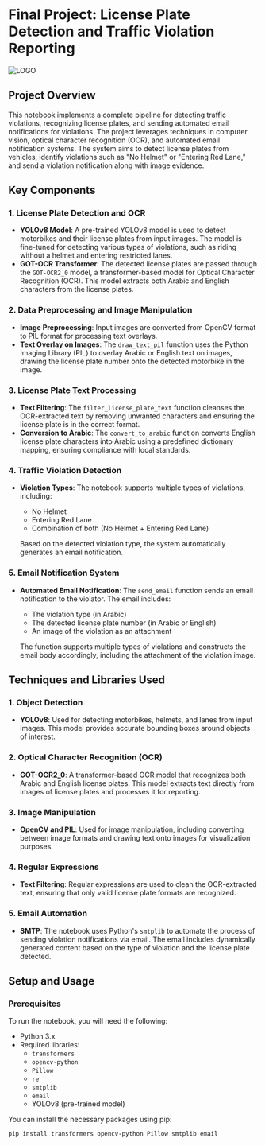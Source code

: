 # Final Project: License Plate Detection and Traffic Violation Reporting
![LOGO](https://github.com/user-attachments/assets/9d031d62-00fa-4f74-b870-4d62e9d39eeb)
## Project Overview
This notebook implements a complete pipeline for detecting traffic violations, recognizing license plates, and sending automated email notifications for violations. The project leverages techniques in computer vision, optical character recognition (OCR), and automated email notification systems. The system aims to detect license plates from vehicles, identify violations such as "No Helmet" or "Entering Red Lane," and send a violation notification along with image evidence.


## Key Components

### 1. License Plate Detection and OCR
- **YOLOv8 Model**: A pre-trained YOLOv8 model is used to detect motorbikes and their license plates from input images. The model is fine-tuned for detecting various types of violations, such as riding without a helmet and entering restricted lanes.
- **GOT-OCR Transformer**: The detected license plates are passed through the `GOT-OCR2_0` model, a transformer-based model for Optical Character Recognition (OCR). This model extracts both Arabic and English characters from the license plates.

### 2. Data Preprocessing and Image Manipulation
- **Image Preprocessing**: Input images are converted from OpenCV format to PIL format for processing text overlays.
- **Text Overlay on Images**: The `draw_text_pil` function uses the Python Imaging Library (PIL) to overlay Arabic or English text on images, drawing the license plate number onto the detected motorbike in the image.

### 3. License Plate Text Processing
- **Text Filtering**: The `filter_license_plate_text` function cleanses the OCR-extracted text by removing unwanted characters and ensuring the license plate is in the correct format.
- **Conversion to Arabic**: The `convert_to_arabic` function converts English license plate characters into Arabic using a predefined dictionary mapping, ensuring compliance with local standards.

### 4. Traffic Violation Detection
- **Violation Types**: The notebook supports multiple types of violations, including:
  - No Helmet
  - Entering Red Lane
  - Combination of both (No Helmet + Entering Red Lane)

  Based on the detected violation type, the system automatically generates an email notification.

### 5. Email Notification System
- **Automated Email Notification**: The `send_email` function sends an email notification to the violator. The email includes:
  - The violation type (in Arabic)
  - The detected license plate number (in Arabic or English)
  - An image of the violation as an attachment

  The function supports multiple types of violations and constructs the email body accordingly, including the attachment of the violation image.

## Techniques and Libraries Used

### 1. Object Detection
- **YOLOv8**: Used for detecting motorbikes, helmets, and lanes from input images. This model provides accurate bounding boxes around objects of interest.

### 2. Optical Character Recognition (OCR)
- **GOT-OCR2_0**: A transformer-based OCR model that recognizes both Arabic and English license plates. This model extracts text directly from images of license plates and processes it for reporting.

### 3. Image Manipulation
- **OpenCV and PIL**: Used for image manipulation, including converting between image formats and drawing text onto images for visualization purposes.

### 4. Regular Expressions
- **Text Filtering**: Regular expressions are used to clean the OCR-extracted text, ensuring that only valid license plate formats are recognized.

### 5. Email Automation
- **SMTP**: The notebook uses Python's `smtplib` to automate the process of sending violation notifications via email. The email includes dynamically generated content based on the type of violation and the license plate detected.

## Setup and Usage

### Prerequisites
To run the notebook, you will need the following:

- Python 3.x
- Required libraries:
  - `transformers`
  - `opencv-python`
  - `Pillow`
  - `re`
  - `smtplib`
  - `email`
  - YOLOv8 (pre-trained model)

You can install the necessary packages using pip:

```bash
pip install transformers opencv-python Pillow smtplib email
